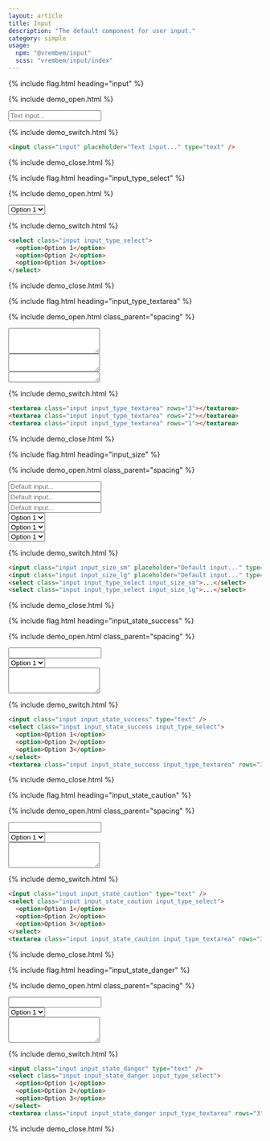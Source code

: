 ```yaml
---
layout: article
title: Input
description: "The default component for user input."
category: simple
usage:
  npm: "@vrembem/input"
  scss: "vrembem/input/index"
---
```


{% include flag.html heading="input" %}

{% include demo_open.html %}

<input class="input" placeholder="Text input..." type="text" />

{% include demo_switch.html %}

```html
<input class="input" placeholder="Text input..." type="text" />
```
{% include demo_close.html %}

{% include flag.html heading="input_type_select" %}

{% include demo_open.html %}

<select class="input input_type_select">
  <option>Option 1</option>
  <option>Option 2</option>
  <option>Option 3</option>
</select>

{% include demo_switch.html %}

```html
<select class="input input_type_select">
  <option>Option 1</option>
  <option>Option 2</option>
  <option>Option 3</option>
</select>
```

{% include demo_close.html %}

{% include flag.html heading="input_type_textarea" %}

{% include demo_open.html class_parent="spacing" %}

<div class="demo__group">
  <textarea class="input input_type_textarea" rows="3"></textarea>
</div>

<div class="demo__group">
  <textarea class="input input_type_textarea" rows="2"></textarea>
</div>

<div class="demo__group">
  <textarea class="input input_type_textarea" rows="1"></textarea>
</div>

{% include demo_switch.html %}

```html
<textarea class="input input_type_textarea" rows="3"></textarea>
<textarea class="input input_type_textarea" rows="2"></textarea>
<textarea class="input input_type_textarea" rows="1"></textarea>
```

{% include demo_close.html %}

{% include flag.html heading="input_size" %}

{% include demo_open.html class_parent="spacing" %}

<div class="demo__group">
  <input class="input input_size_sm" placeholder="Default input..." type="text" />
</div>

<div class="demo__group">
  <input class="input" placeholder="Default input..." type="text" />
</div>

<div class="demo__group">
  <input class="input input_size_lg" placeholder="Default input..." type="text" />
</div>

<div class="demo__group">
  <select class="input input_type_select input_size_sm">
    <option>Option 1</option>
    <option>Option 2</option>
    <option>Option 3</option>
  </select>
</div>

<div class="demo__group">
  <select class="input input_type_select">
    <option>Option 1</option>
    <option>Option 2</option>
    <option>Option 3</option>
  </select>
</div>

<div class="demo__group">
  <select class="input input_type_select input_size_lg">
    <option>Option 1</option>
    <option>Option 2</option>
    <option>Option 3</option>
  </select>
</div>

{% include demo_switch.html %}

```html
<input class="input input_size_sm" placeholder="Default input..." type="text" />
<input class="input input_size_lg" placeholder="Default input..." type="text" />
<select class="input input_type_select input_size_sm">...</select>
<select class="input input_type_select input_size_lg">...</select>
```

{% include demo_close.html %}

{% include flag.html heading="input_state_success" %}

{% include demo_open.html class_parent="spacing" %}

<div class="demo__group">
  <input class="input input_state_success" type="text" />
</div>

<div class="demo__group">
  <select class="input input_state_success input_type_select">
    <option>Option 1</option>
    <option>Option 2</option>
    <option>Option 3</option>
  </select>
</div>

<div class="demo__group">
  <textarea class="input input_state_success input_type_textarea" rows="3"></textarea>
</div>

{% include demo_switch.html %}

```html
<input class="input input_state_success" type="text" />
<select class="input input_state_success input_type_select">
  <option>Option 1</option>
  <option>Option 2</option>
  <option>Option 3</option>
</select>
<textarea class="input input_state_success input_type_textarea" rows="3"></textarea>
```

{% include demo_close.html %}

{% include flag.html heading="input_state_caution" %}

{% include demo_open.html class_parent="spacing" %}

<div class="demo__group">
  <input class="input input_state_caution" type="text" />
</div>

<div class="demo__group">
  <select class="input input_state_caution input_type_select">
    <option>Option 1</option>
    <option>Option 2</option>
    <option>Option 3</option>
  </select>
</div>

<div class="demo__group">
  <textarea class="input input_state_caution input_type_textarea" rows="3"></textarea>
</div>

{% include demo_switch.html %}

```html
<input class="input input_state_caution" type="text" />
<select class="input input_state_caution input_type_select">
  <option>Option 1</option>
  <option>Option 2</option>
  <option>Option 3</option>
</select>
<textarea class="input input_state_caution input_type_textarea" rows="3"></textarea>
```

{% include demo_close.html %}

{% include flag.html heading="input_state_danger" %}

{% include demo_open.html class_parent="spacing" %}

<div class="demo__group">
  <input class="input input_state_danger" type="text" />
</div>

<div class="demo__group">
  <select class="input input_state_danger input_type_select">
    <option>Option 1</option>
    <option>Option 2</option>
    <option>Option 3</option>
  </select>
</div>

<div class="demo__group">
  <textarea class="input input_state_danger input_type_textarea" rows="3"></textarea>
</div>

{% include demo_switch.html %}

```html
<input class="input input_state_danger" type="text" />
<select class="input input_state_danger input_type_select">
  <option>Option 1</option>
  <option>Option 2</option>
  <option>Option 3</option>
</select>
<textarea class="input input_state_danger input_type_textarea" rows="3"></textarea>
```

{% include demo_close.html %}
